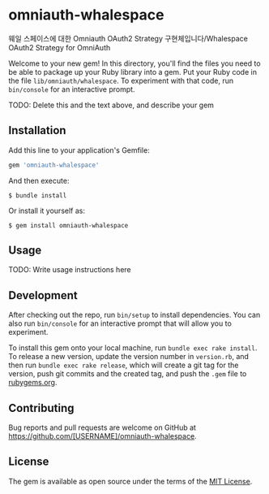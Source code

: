# omniauth-whalespace

웨일 스페이스에 대한 Omniauth OAuth2 Strategy 구현체입니다/Whalespace OAuth2 Strategy for OmniAuth

Welcome to your new gem! In this directory, you'll find the files you need to be able to package up your Ruby library into a gem. Put your Ruby code in the file `lib/omniauth/whalespace`. To experiment with that code, run `bin/console` for an interactive prompt.

TODO: Delete this and the text above, and describe your gem

## Installation

Add this line to your application's Gemfile:

```ruby
gem 'omniauth-whalespace'
```

And then execute:

    $ bundle install

Or install it yourself as:

    $ gem install omniauth-whalespace

## Usage

TODO: Write usage instructions here

## Development

After checking out the repo, run `bin/setup` to install dependencies. You can also run `bin/console` for an interactive prompt that will allow you to experiment.

To install this gem onto your local machine, run `bundle exec rake install`. To release a new version, update the version number in `version.rb`, and then run `bundle exec rake release`, which will create a git tag for the version, push git commits and the created tag, and push the `.gem` file to [rubygems.org](https://rubygems.org).

## Contributing

Bug reports and pull requests are welcome on GitHub at https://github.com/[USERNAME]/omniauth-whalespace.

## License

The gem is available as open source under the terms of the [MIT License](https://opensource.org/licenses/MIT).

